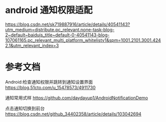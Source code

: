 # android 通知权限适配
https://blog.csdn.net/sk719887916/article/details/40541143?utm_medium=distribute.pc_relevant.none-task-blog-2~default~baidujs_title~default-0-40541143-blog-107061165.pc_relevant_multi_platform_whitelistv1&spm=1001.2101.3001.4242.1&utm_relevant_index=3


# 参考文档
Android:检查通知权限并跳转到通知设置界面
https://blog.51cto.com/u_15478573/4911730

通知常用式样
https://github.com/daydayup1/AndroidNotificationDemo

点击通知切换到前台
https://blog.csdn.net/github_34402358/article/details/103042694











